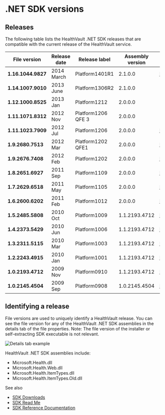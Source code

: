.NET SDK versions
=================

Releases
--------

The following table lists the HealthVault .NET SDK releases that are compatible with the current release of the HealthVault service.

| File version       | Release date | Release label      | Assembly version | See also                                                                                          |
|--------------------|--------------|--------------------|------------------|---------------------------------------------------------------------------------------------------|
| **1.16.1044.9827** | 2014 March   | Platform1401R1     | 2.1.0.0          | <a href="sdk-read-me.md" id="PageContent_13995_2">Notes</a>                                       |
| **1.14.1007.9010** | 2013 June    | Platform1306R2     | 2.1.0.0          |                                                                                                   |
| **1.12.1000.8525** | 2013 Jan     | Platform1212       | 2.0.0.0          |                                                                                                   |
| **1.11.1071.8312** | 2012 Nov     | Platform1206 QFE 3 | 2.0.0.0          |                                                                                                   |
| **1.11.1023.7909** | 2012 Jul     | Platform1206       | 2.0.0.0          | [Notes](http://go.microsoft.com/fwlink/?LinkID=257893)                                            |
| **1.9.2680.7513**  | 2012 Mar     | Platform1202 QFE1  | 2.0.0.0          | [Notes](http://go.microsoft.com/fwlink/?LinkID=246318)                                            |
| **1.9.2676.7408**  | 2012 Feb     | Platform1202       | 2.0.0.0          | [Notes](http://go.microsoft.com/fwlink/?LinkID=242704)                                            |
| **1.8.2651.6927**  | 2011 Sep     | Platform1109       | 2.0.0.0          | [Notes](http://go.microsoft.com/fwlink/?LinkID=229632)                                            |
| **1.7.2629.6518**  | 2011 May     | Platform1105       | 2.0.0.0          | [Notes](http://go.microsoft.com/fwlink/?LinkID=218942)                                            |
| **1.6.2600.6202**  | 2011 Feb     | Platform1012       | 2.0.0.0          | [Notes](http://go.microsoft.com/fwlink/?LinkID=210408)                                            |
| **1.5.2485.5808**  | 2010 Oct     | Platform1009       | 1.1.2193.4712    | [Notes](http://go.microsoft.com/fwlink/?LinkID=203921)                                            |
| **1.4.2373.5429**  | 2010 Jun     | Platform1006       | 1.1.2193.4712    | [Notes](http://go.microsoft.com/fwlink/?LinkID=196120)                                            |
| **1.3.2311.5115**  | 2010 Mar     | Platform1003       | 1.1.2193.4712    | [Notes](http://go.microsoft.com/fwlink/?LinkID=185849)                                            |
| **1.2.2243.4915**  | 2010 Jan     | Platform1001       | 1.1.2193.4712    | [Notes](http://blogs.msdn.com/healthvault/archive/2010/01/20/healthvault-1001-release.aspx)       |
| **1.0.2193.4712**  | 2009 Nov     | Platform0910       | 1.1.2193.4712    | [Notes](http://blogs.msdn.com/healthvault/archive/2009/11/13/healthvault-0910-release.aspx)       |
| **1.0.2145.4504**  | 2009 Sep     | Platform0908       | 1.0.2145.4504    | [Notes](http://blogs.msdn.com/healthvault/archive/2009/08/27/healthvault-0908-release-notes.aspx) |

Identifying a release
---------------------

File versions are used to uniquely identify a HealthVault release. You can see the file version for any of the HealthVault .NET SDK assemblies in the details tab of the file properties. Note: The file version of the installer or self-extracting SDK executable is not relevant.

<img src="https://i-msdn.sec.s-msft.com/dynimg/IC391526.png" title="Details tab example" alt="Details tab example" id="IC391526" /> 

HealthVault .NET SDK assemblies include:

-   Microsoft.Health.dll
-   Microsoft.Health.Web.dll
-   Microsoft.Health.ItemTypes.dll
-   Microsoft.Health.ItemTypes.Old.dll

See also

-   <a href="https://msdn.microsoft.com/en-us/healthvault/dn798744" id="RightRailLinkListSection_13995_8">SDK Downloads</a>
-   <a href="sdk-read-me.md" id="RightRailLinkListSection_13995_9">SDK Read Me</a>
-   <a href="https://msdn.microsoft.com/library/dn806326" id="RightRailLinkListSection_13995_10">SDK Reference Documentation</a>

